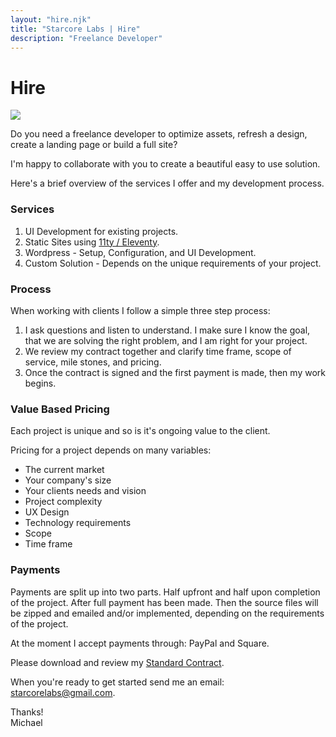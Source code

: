```yaml
---
layout: "hire.njk"
title: "Starcore Labs | Hire"
description: "Freelance Developer"
---
```



<div class="hire-content">
<div>
<h1 class="hire-title">Hire</h1>

<p><img src="../assets/img/sunrise-peak.png" class="img-responsive hire-img"></p>

Do you need a freelance developer to optimize assets, refresh a design, create a landing page or build a full site?

I'm happy to collaborate with you to create a beautiful easy to use solution. 

Here's a brief overview of the services I offer and my development process. 

### Services
1. UI Development for existing projects.
2. Static Sites using [11ty / Eleventy](https://www.11ty.dev/).
3. Wordpress - Setup, Configuration, and UI Development.
4. Custom Solution - Depends on the unique requirements of your project.

### Process
When working with clients I follow a simple three step process:

1. I ask questions and listen to understand. I make sure I know the goal, that we are solving the right problem, and I am right for your project.
2. We review my contract together and clarify time frame, scope of service, mile stones, and pricing.
3. Once the contract is signed and the first payment is made, then my work begins.

### Value Based Pricing
Each project is unique and so is it's ongoing value to the client. 

Pricing for a project depends on many variables: 
- The current market
- Your company's size
- Your clients needs and vision
- Project complexity
- UX Design 
- Technology requirements
- Scope 
- Time frame

### Payments
Payments are split up into two parts. Half upfront and half upon completion of the project. 
After full payment has been made. Then the source files will be zipped and emailed and/or implemented, depending on the requirements of the project.

At the moment I accept payments through: PayPal and Square.

Please download and review my [Standard Contract](../assets/img/starcorelabs-standard-contract.pdf). 

When you're ready to get started send me an email: [starcorelabs@gmail.com](mailto:starcorelabs@gmail.com). 

Thanks!<br />
Michael
</div>
</div>
